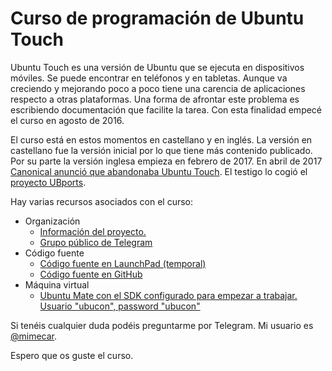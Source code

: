 # Curso de programación de Ubuntu Touch
Ubuntu Touch es una versión de Ubuntu que se ejecuta en dispositivos móviles. Se puede encontrar en teléfonos y en tabletas. Aunque va creciendo y mejorando poco a poco tiene una carencia de aplicaciones respecto a otras plataformas. Una forma de afrontar este problema es escribiendo documentación que facilite la tarea. Con esta finalidad empecé el curso en agosto de 2016.

El curso está en estos momentos en castellano y en inglés. La versión en castellano fue la versión inicial por lo que tiene más contenido publicado. Por su parte la versión inglesa empieza en febrero de 2017. En abril de 2017 [Canonical anunció que abandonaba Ubuntu Touch](https://insights.ubuntu.com/2017/04/05/growing-ubuntu-for-cloud-and-iot-rather-than-phone-and-convergence/). El testigo lo cogió el [proyecto UBports](https://ubports.com/).

Hay varias recursos asociados con el curso:
* Organización
  * [Información del proyecto.](https://github.com/mimecar/ubuntu-touch-programming-course-gitbook/projects/1)
  * [Grupo público de Telegram](https://t.me/curso_ubuntu_touch)
* Código fuente
  * [Código fuente en LaunchPad (temporal)](https://launchpad.net/curso-ubuntu-phone-touch)
  * [Código fuente en GitHub](https://github.com/mimecar/ubuntu-touch-programming-course-src)
* Máquina virtual
  * [Ubuntu Mate con el SDK configurado para empezar a trabajar. Usuario "ubucon", password "ubucon"](https://goo.gl/HqUPvV)

Si tenéis cualquier duda podéis preguntarme por Telegram. Mi usuario es [@mimecar](http://t.me/mimecar).

Espero que os guste el curso.
